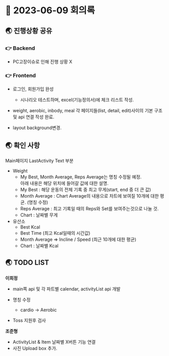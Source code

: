 # 📑 2023-06-09 회의록

## 🌏 진행상황 공유

### 👉 Backend

- PC고장이슈로 인해 진행 상황 X
  



### 👉 Frontend

* 로그인, 회원가입 완성
  * 시나리오 테스트하며, excel(기능정의서)에 체크 리스트 작성.

* weight, aerobic, inbody, meal 각 페이지들(list, detail, edit)사이의 기본 구조 및 api 연결 작성 완료.

* layout background변경.

## 🌏 확인 사항

Main페이지 LastActivity Text 부분

* Weight 
  * My Best, Month Average, Reps Average는 명칭 수정될 예정.<br/>아래 내용은 해당 위치에 들어갈 값에 대한 설명.
  * My Best : 해당 운동의 전체 기록 중 최고 무게(start, end 중 더 큰 값)
  * Month Average : Chart Average의 내용으로 차트에 보여질 10개에 대한 평균. (명칭 수정)
  * Reps Average : 최고 기록일 때의 Reps와 Set를 보여주는것으로 나눌 것.
  * Chart : 날짜별 무게
* 유산소
  * Best Kcal
  * Best Time (최고 Kcal일때의 시간값)
  * Month Average => Incline / Speed (최근 10개에 대한 평균)
  * Chart : 날짜별 Kcal



## 🌏 TODO LIST

**이희정**

- main쪽 api 및 각 파트별 calendar, activityList  api 개발
- 명칭 수정
  - cardio -> Aerobic

- Toss 지원후 검사





**조준형**

- ActivityList & Item 날짜별 X버튼 기능 연결
- 사진 Upload box 추가.